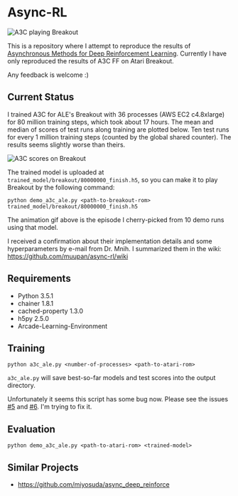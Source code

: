# Async-RL

![A3C playing Breakout](https://raw.githubusercontent.com/muupan/async-rl/master/trained_model/breakout/animation.gif)

This is a repository where I attempt to reproduce the results of [Asynchronous Methods for Deep Reinforcement Learning](http://arxiv.org/abs/1602.01783). Currently I have only reproduced the results of A3C FF on Atari Breakout.

Any feedback is welcome :)

## Current Status

I trained A3C for ALE's Breakout with 36 processes (AWS EC2 c4.8xlarge) for 80 million training steps, which took about 17 hours. The mean and median of scores of test runs along training are plotted below. Ten test runs for every 1 million training steps (counted by the global shared counter). The results seems slightly worse than theirs.

![A3C scores on Breakout](https://raw.githubusercontent.com/muupan/async-rl/master/trained_model/breakout/scores.txt.png)

The trained model is uploaded at `trained_model/breakout/80000000_finish.h5`, so you can make it to play Breakout by the following command:

```
python demo_a3c_ale.py <path-to-breakout-rom> trained_model/breakout/80000000_finish.h5
```

The animation gif above is the episode I cherry-picked from 10 demo runs using that model.

I received a confirmation about their implementation details and some hyperparameters by e-mail from Dr. Mnih. I summarized them in the wiki: https://github.com/muupan/async-rl/wiki

## Requirements

- Python 3.5.1
- chainer 1.8.1
- cached-property 1.3.0
- h5py 2.5.0
- Arcade-Learning-Environment

## Training

```
python a3c_ale.py <number-of-processes> <path-to-atari-rom>
```

`a3c_ale.py` will save best-so-far models and test scores into the output directory.

Unfortunately it seems this script has some bug now. Please see the issues [#5](https://github.com/muupan/async-rl/issues/5) and [#6](https://github.com/muupan/async-rl/issues/6). I'm trying to fix it. 

## Evaluation

```
python demo_a3c_ale.py <path-to-atari-rom> <trained-model>
```

## Similar Projects

- https://github.com/miyosuda/async_deep_reinforce
